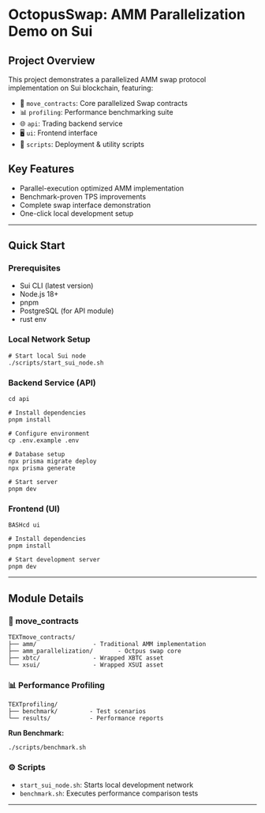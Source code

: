 # OctopusSwap: AMM Parallelization Demo on Sui

## Project Overview

This project demonstrates a parallelized AMM swap protocol implementation on Sui blockchain, featuring:

- 🦑 `move_contracts`: Core parallelized Swap contracts
- 📊 `profiling`: Performance benchmarking suite
- 🌐 `api`: Trading backend service
- 🖥️ `ui`: Frontend interface
- 🚀 `scripts`: Deployment & utility scripts

## Key Features

- Parallel-execution optimized AMM implementation
- Benchmark-proven TPS improvements
- Complete swap interface demonstration
- One-click local development setup

------

## Quick Start

### Prerequisites

- Sui CLI (latest version)
- Node.js 18+
- pnpm
- PostgreSQL (for API module)
- rust env

### Local Network Setup

```shell
# Start local Sui node
./scripts/start_sui_node.sh
```



### Backend Service (API)

```shell
cd api

# Install dependencies
pnpm install

# Configure environment
cp .env.example .env

# Database setup
npx prisma migrate deploy
npx prisma generate

# Start server
pnpm dev
```

### Frontend (UI)

```shell
BASHcd ui

# Install dependencies
pnpm install

# Start development server
pnpm dev
```

------

## Module Details

### 📁 move_contracts

```
TEXTmove_contracts/
├── amm/                - Traditional AMM implementation
├── amm_parallelization/       - Octpus swap core
├── xbtc/               - Wrapped XBTC asset
└── xsui/               - Wrapped XSUI asset
```

### 📊 Performance Profiling

```
TEXTprofiling/
├── benchmark/         - Test scenarios
└── results/           - Performance reports
```

**Run Benchmark:**

```shell
./scripts/benchmark.sh
```

### ⚙️ Scripts

- `start_sui_node.sh`: Starts local development network
- `benchmark.sh`: Executes performance comparison tests

------

